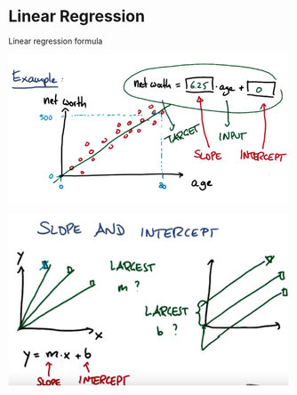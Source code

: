 # Linear Regression

Linear regression formula

![lr-formula](lr-formula.png)

![lr-formula1](lr-formula1.png)